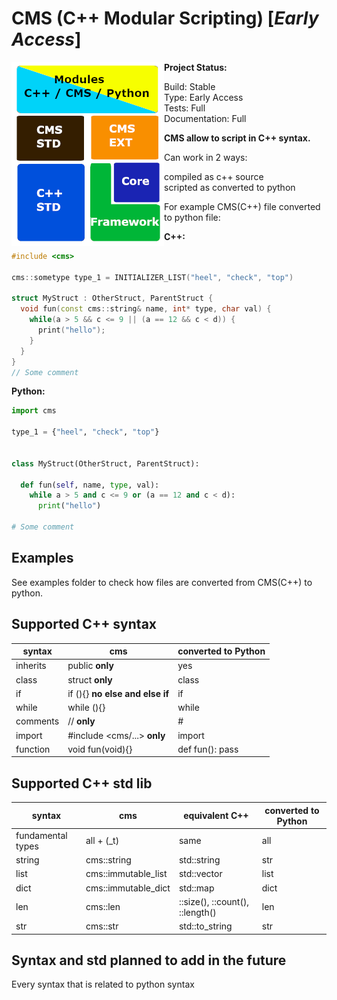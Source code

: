 # CMS (C++ Modular Scripting) [*Early Access*]

<img align="left" src="doc/cms_struct.png">

**Project Status:**

Build: Stable  
Type: Early Access  
Tests: Full  
Documentation: Full

**CMS allow to script in C++ syntax.**

Can work in 2 ways:

compiled as c++ source  
scripted as converted to python

For example CMS(C++) file converted to python file:

 **C++:**

```cpp
#include <cms>

cms::sometype type_1 = INITIALIZER_LIST("heel", "check", "top")

struct MyStruct : OtherStruct, ParentStruct { 
  void fun(const cms::string& name, int* type, char val) {
    while(a > 5 && c <= 9 || (a == 12 && c < d)) {
      print("hello");
    }
  }
}
// Some comment
```

**Python:**

```python
import cms

type_1 = {"heel", "check", "top"}


class MyStruct(OtherStruct, ParentStruct):

  def fun(self, name, type, val):
    while a > 5 and c <= 9 or (a == 12 and c < d):
      print("hello")

# Some comment
```

## Examples

See examples folder to check how files are converted from CMS(C++) to python.

## Supported C++ syntax

| syntax   | cms                              | converted to Python |
| -------- | -------------------------------- | ------------------- |
| inherits | public **only**                  | yes                 |
| class    | struct **only**                  | class               |
| if       | if (){}  **no else and else if** | if                  |
| while    | while (){}                       | while               |
| comments | // **only**                      | #                   |
| import   | #include <cms/...> **only**      | import              |
| function | void fun(void){}                 | def fun(): pass     |

## Supported C++ std lib

| syntax            | cms                 | equivalent C++                  | converted to Python |
| ----------------- | ------------------- | ------------------------------- | ------------------- |
| fundamental types | all + (_t)          | same                            | all                 |
| string            | cms::string         | std::string                     | str                 |
| list              | cms::immutable_list | std::vector                     | list                |
| dict              | cms::immutable_dict | std::map                        | dict                |
| len               | cms::len            | ::size(), ::count(), ::length() | len                 |
| str               | cms::str            | std::to_string                  | str                 |

## Syntax and std planned to add in the future

Every syntax that is related to python syntax
